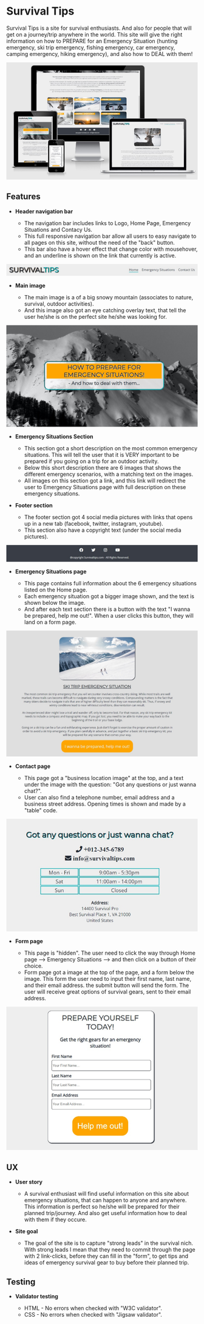# **Survival Tips**
Survival Tips is a site for survival enthusiasts. And also for people that will get on a journey/trip anywhere in the world. This site will give the right information on how to PREPARE for an Emergency Situation (hunting emergency, ski trip emergency, fishing emergency, car emergency, camping emergency, hiking emergency), and also how to DEAL with them!

![This is an image](../assets/images/survival-tips-screen.jpg)

## Features

* **Header navigation bar**

    - The navigation bar includes links to Logo, Home Page, Emergency Situations and Contacy Us.
    - This full responsive navigation bar allow all users to easy navigate to all pages on this site, without the need of the "back" button.
    - This bar also have a hover effect that change color with mousehover, and an underline is shown on the link that currently is active.

![This is an image](../assets/images/navigation-bar.jpg)

* **Main image**

    - The main image is a of a big snowy mountain (associates to nature, survival, outdoor activities).
    - And this image also got an eye catching overlay text, that tell the user he/she is on the perfect site he/she was looking for.

![This is an image](../assets/images/main-image.jpg)

* **Emergency Situations Section**

    - This section got a short description on the most common emergency situations. This will tell the user that it is VERY important to be prepared if you going on a trip for an outdoor activity.
    - Below this short description there are 6 images that shows the different emergency scenarios, with a matching text on the images.
    - All images on this section got a link, and this link will redirect the user to Emergency Situations page with full description on these emergency situations.

* **Footer section**

    - The footer section got 4 social media pictures with links that opens up in a new tab (facebook, twitter, instagram, youtube).
    - This section also have a copyright text (under the social media pictures).

![This is an image](../assets/images/footer-image.jpg)

* **Emergency Situations page**

    - This page contains full information about the 6 emergency situations listed on the Home page.
    - Each emergency situation got a bigger image shown, and the text is shown below the image.
    - And after each text section there is a button with the text "I wanna be prepared, help me out!". When a user clicks this button, they will land on a form page.

![This is an image](../assets/images/emergency-page-screen.jpg)

* **Contact page**

    - This page got a "business location image" at the top, and a text under the image with the question: "Got any questions or just wanna chat?".
    - User can also find a telephone number, email address and a business street address. Opening times is shown and made by a "table" code.

![This is an image](../assets/images/contact-page-info.jpg)

* **Form page**

    - This page is "hidden". The user need to click the way through Home page --> Emergency Situations --> and then click on a button of their choice.
    - Form page got a image at the top of the page, and a form below the image. This form the user need to input their first name, last name, and their email address. the submit button will send the form. The user will receive great options of survival gears, sent to their email address.

![This is an image](../assets/images/form-page.jpg)

## UX

* **User story**

    - A survival enthusiast will find useful information on this site about emergency situations, that can happen to anyone and anywhere. This information is perfect so he/she will be prepared for their planned trip/journey. And also get useful information how to deal with them if they occure.

* **Site goal**

    - The goal of the site is to capture "strong leads" in the survival nich. With strong leads I mean that they need to commit through the page with 2 link-clicks, before they can fill in the "form", to get tips and ideas of emergency survival gear to buy before their planned trip.

## Testing

* **Validator testing**

    - HTML - No errors when checked with "W3C validator".
    - CSS - No errors when checked with "Jigsaw validator".



